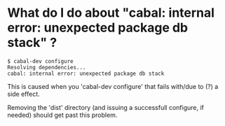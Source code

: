 
# What do I do about "cabal: internal error: unexpected package db stack" ?

    $ cabal-dev configure
    Resolving dependencies...
    cabal: internal error: unexpected package db stack

This is caused when you 'cabal-dev configure' that fails with/due to (?) a side effect.

Removing the 'dist' directory (and issuing a successfull configure, if needed) should get past this problem.

